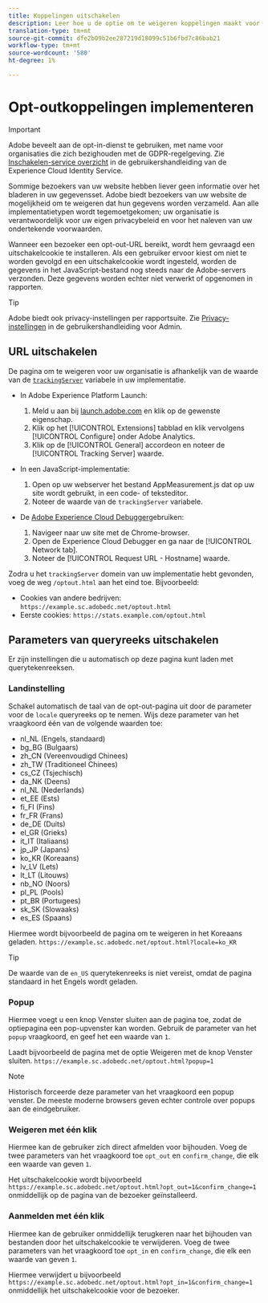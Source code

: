 ```yaml
---
title: Koppelingen uitschakelen
description: Leer hoe u de optie om te weigeren koppelingen maakt voor bezoekers van uw site.
translation-type: tm+mt
source-git-commit: dfe2b09b2ee287219d18099c51b6fbd7c86bab21
workflow-type: tm+mt
source-wordcount: '580'
ht-degree: 1%

---
```



# Opt-outkoppelingen implementeren

>[!IMPORTANT]
>
>Adobe beveelt aan de opt-in-dienst te gebruiken, met name voor organisaties die zich bezighouden met de GDPR-regelgeving. Zie [Inschakelen-service overzicht](https://docs.adobe.com/content/help/en/id-service/using/implementation/opt-in-service/optin-overview.html) in de gebruikershandleiding van de Experience Cloud Identity Service.

Sommige bezoekers van uw website hebben liever geen informatie over het bladeren in uw gegevensset. Adobe biedt bezoekers van uw website de mogelijkheid om te weigeren dat hun gegevens worden verzameld. Aan alle implementatietypen wordt tegemoetgekomen; uw organisatie is verantwoordelijk voor uw eigen privacybeleid en voor het naleven van uw ondertekende voorwaarden.

Wanneer een bezoeker een opt-out-URL bereikt, wordt hem gevraagd een uitschakelcookie te installeren. Als een gebruiker ervoor kiest om niet te worden gevolgd en een uitschakelcookie wordt ingesteld, worden de gegevens in het JavaScript-bestand nog steeds naar de Adobe-servers verzonden. Deze gegevens worden echter niet verwerkt of opgenomen in rapporten.

>[!TIP]
>
>Adobe biedt ook privacy-instellingen per rapportsuite. Zie [Privacy-instellingen](../../admin/admin/privacy-settings.md) in de gebruikershandleiding voor Admin.

## URL uitschakelen

De pagina om te weigeren voor uw organisatie is afhankelijk van de waarde van de [`trackingServer`](../vars/config-vars/trackingserver.md) variabele in uw implementatie.

* In Adobe Experience Platform Launch:
   1. Meld u aan bij [launch.adobe.com](https://launch.adobe.com) en klik op de gewenste eigenschap.
   2. Klik op het [!UICONTROL Extensions] tabblad en klik vervolgens [!UICONTROL Configure] onder Adobe Analytics.
   3. Klik op de [!UICONTROL General] accordeon en noteer de [!UICONTROL Tracking Server] waarde.

* In een JavaScript-implementatie:
   1. Open op uw webserver het bestand AppMeasurement.js dat op uw site wordt gebruikt, in een code- of teksteditor.
   2. Noteer de waarde van de `trackingServer` variabele.

* De [Adobe Experience Cloud Debugger](https://docs.adobe.com/content/help/en/debugger/using/experience-cloud-debugger.html)gebruiken:
   1. Navigeer naar uw site met de Chrome-browser.
   2. Open de Experience Cloud Debugger en ga naar de [!UICONTROL Network tab].
   3. Noteer de [!UICONTROL Request URL - Hostname] waarde.

Zodra u het `trackingServer` domein van uw implementatie hebt gevonden, voeg de weg `/optout.html` aan het eind toe. Bijvoorbeeld:

* Cookies van andere bedrijven: `https://example.sc.adobedc.net/optout.html`
* Eerste cookies: `https://stats.example.com/optout.html`

## Parameters van queryreeks uitschakelen

Er zijn instellingen die u automatisch op deze pagina kunt laden met querytekenreeksen.

### Landinstelling

Schakel automatisch de taal van de opt-out-pagina uit door de parameter voor de `locale` queryreeks op te nemen. Wijs deze parameter van het vraagkoord één van de volgende waarden toe:

* nl_NL (Engels, standaard)
* bg_BG (Bulgaars)
* zh_CN (Vereenvoudigd Chinees)
* zh_TW (Traditioneel Chinees)
* cs_CZ (Tsjechisch)
* da_NK (Deens)
* nl_NL (Nederlands)
* et_EE (Ests)
* fi_FI (Fins)
* fr_FR (Frans)
* de_DE (Duits)
* el_GR (Grieks)
* it_IT (Italiaans)
* jp_JP (Japans)
* ko_KR (Koreaans)
* lv_LV (Lets)
* lt_LT (Litouws)
* nb_NO (Noors)
* pl_PL (Pools)
* pt_BR (Portugees)
* sk_SK (Slowaaks)
* es_ES (Spaans)

Hiermee wordt bijvoorbeeld de pagina om te weigeren in het Koreaans geladen. `https://example.sc.adobedc.net/optout.html?locale=ko_KR`

>[!TIP]
>
>De waarde van de `en_US` querytekenreeks is niet vereist, omdat de pagina standaard in het Engels wordt geladen.

### Popup

Hiermee voegt u een knop Venster sluiten aan de pagina toe, zodat de optiepagina een pop-upvenster kan worden. Gebruik de parameter van het `popup` vraagkoord, en geef het een waarde van `1`.

Laadt bijvoorbeeld de pagina met de optie Weigeren met de knop Venster sluiten. `https://example.sc.adobedc.net/optout.html?popup=1`

>[!NOTE]
>
>Historisch forceerde deze parameter van het vraagkoord een popup venster. De meeste moderne browsers geven echter controle over popups aan de eindgebruiker.

### Weigeren met één klik

Hiermee kan de gebruiker zich direct afmelden voor bijhouden. Voeg de twee parameters van het vraagkoord toe `opt_out` en `confirm_change`, die elk een waarde van geven `1`.

Het uitschakelcookie wordt bijvoorbeeld `https://example.sc.adobedc.net/optout.html?opt_out=1&confirm_change=1` onmiddellijk op de pagina van de bezoeker geïnstalleerd.

### Aanmelden met één klik

Hiermee kan de gebruiker onmiddellijk terugkeren naar het bijhouden van bestanden door het uitschakelcookie te verwijderen. Voeg de twee parameters van het vraagkoord toe `opt_in` en `confirm_change`, die elk een waarde van geven `1`.

Hiermee verwijdert u bijvoorbeeld `https://example.sc.adobedc.net/optout.html?opt_in=1&confirm_change=1` onmiddellijk het uitschakelcookie voor de bezoeker.
